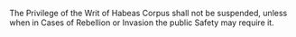 The Privilege of the Writ of Habeas Corpus shall not be suspended, unless when in Cases of Rebellion or Invasion the public Safety may require it.
